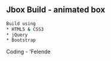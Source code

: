 ## Jbox Build - animated box
```sh
Build using
* HTML5 & CSS3
* jQuery
* Bootstrap
```
Coding - 'Felende
